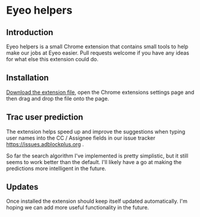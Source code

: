 # Eyeo helpers

## Introduction

Eyeo helpers is a small Chrome extension that contains small tools to
help make our jobs at Eyeo easier. Pull requests welcome if you have any
ideas for what else this extension could do.

## Installation

[Download the extension file](https://raw.githubusercontent.com/kzar/eyeo-helpers/master/eyeo-helpers.crx),
open the Chrome extensions settings page and then drag and drop the file
onto the page.

## Trac user prediction

The extension helps speed up and improve the suggestions when typing
user names into the CC / Assignee fields in our issue tracker
https://issues.adblockplus.org .

So far the search algorithm I've implemented is pretty simplistic, but
it still seems to work better than the default. I'll likely have a go
at making the predictions more intelligent in the future.

## Updates

Once installed the extension should keep itself updated automatically.
I'm hoping we can add more useful functionality in the future.
